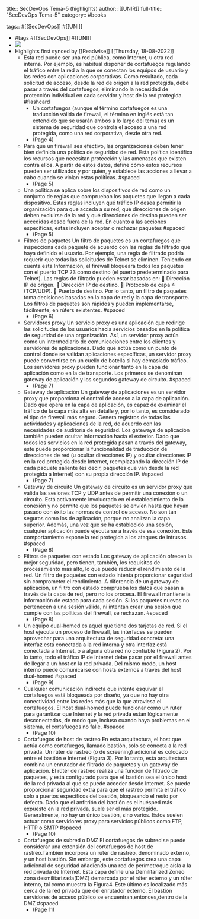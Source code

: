 title:: SecDevOps Tema-5 (highlights)
author:: [[UNIR]]
full-title:: "SecDevOps Tema-5"
category:: #books

tags:: #[[SecDevOps]] #[[UNI]]

- #tags #[[SecDevOps]] #[[UNI]]
- ![](https://readwise-assets.s3.amazonaws.com/media/uploaded_book_covers/profile_22942/ba7ab082-4d1f-4a8a-8a9c-4f28a3a87f58.jpg)
- Highlights first synced by [[Readwise]] [[Thursday, 18-08-2022]]
	- Esta red puede ser una red pública, como Internet, u otra red interna. Por ejemplo, es habitual disponer de cortafuegos regulando el tráfico entre la red a la que se conectan los equipos de usuario y las redes con aplicaciones corporativas. Como resultado, cada solicitud de acceso, desde la red de origen a la red protegida, debe pasar a través del cortafuegos, eliminando la necesidad de protección individual en cada servidor y host de la red protegida. #flashcard
		- Un cortafuegos (aunque el término cortafuegos es una traducción válida de firewall, el término en inglés está tan extendido que se usarán ambos a lo largo del tema) es un sistema de seguridad que controla el acceso a una red protegida, como una red corporativa, desde otra red.
		- (Page 4)
	- Para que un firewall sea efectivo, las organizaciones deben tener bien definida una política  de  seguridad  de  red.  Esta  política  identifica  los  recursos  que  necesitan protección y las amenazas que existen contra ellos. A partir de estos datos, define cómo  estos  recursos  pueden  ser  utilizados  y  por  quién,  y  establece  las  acciones  a llevar a cabo cuando se violan estas políticas. #spaced
		- (Page 5)
	- Una política se aplica sobre los dispositivos de red como un conjunto de reglas que comprueban  los  paquetes  que  llegan  a  cada  dispositivo.  Estas  reglas  incluyen  qué tráfico IP desea permitir la organización para que acceda a su red, qué direcciones de origen deben excluirse de la red y qué direcciones de destino pueden ser accedidas desde fuera de la red. En cuanto a las acciones específicas, estas incluyen aceptar o rechazar paquetes #spaced
		- (Page 5)
	- Filtros de paquetes Un filtro de paquetes es un cortafuegos que inspecciona cada paquete de acuerdo con  las  reglas  de  filtrado  que  haya  definido  el  usuario.  Por  ejemplo,  una  regla  de filtrado podría requerir que todas las solicitudes de Telnet se eliminen. Teniendo en cuenta  esta  Información,  el  firewall  bloqueará  todos  los  paquetes  con  el  puerto TCP 23 como destino (el puerto predeterminado para Telnet). Las reglas de filtrado pueden estar basadas en:   Dirección IP de origen.   Dirección IP de destino.   Protocolo de capa 4 (TCP/UDP).   Puerto de destino.     Por lo tanto, un filtro de paquetes toma decisiones basadas en la  capa de red y la capa  de  transporte.  Los  filtros  de  paquetes  son  rápidos  y pueden  implementarse, fácilmente, en rúters existentes. #spaced
		- (Page 6)
	- Servidores proxy Un servicio proxy es una aplicación que redirige las solicitudes de los usuarios hacia servicios basados en la política de seguridad de una organización. Así, un servidor proxy actúa como un intermediario de comunicaciones entre los clientes y servidores de  aplicaciones.  Dado  que  actúa  como  un  punto  de  control  donde  se  validan aplicaciones específicas, un servidor proxy puede convertirse en un cuello de botella si hay demasiado tráfico. Los servidores proxy pueden funcionar tanto en la capa de aplicación como en la de transporte. Los primeros se denominan gateway de aplicación y los segundos gateway de circuito. #spaced
		- (Page 7)
	- Gateway de aplicación Un  gateway  de  aplicaciones  es  un  servidor  proxy  que  proporciona  el  control  de acceso a la capa de aplicación. Dado que opera en la capa de aplicación, es capaz de examinar el tráfico de la capa más alta en detalle y, por lo tanto, es considerado el tipo de firewall más seguro. Genera registros de todas las actividades y aplicaciones de la red, de acuerdo con las necesidades de auditoría de seguridad. Los gateways de aplicación también pueden ocultar información hacia el exterior. Dado  que  todos  los  servicios  en  la  red  protegida  pasan  a  través del  gateway,  este puede proporcionar la funcionalidad de traducción de direcciones de red (u ocultar direcciones  IP)  y  ocultar  direcciones  IP  en  la  red  protegida  desde  Internet, reemplazando la dirección IP de cada paquete saliente (es decir, paquetes que van desde la red protegida a Internet) con su propia dirección IP. #spaced
		- (Page 7)
	- Gateway de circuito Un gateway de circuito es un servidor proxy que valida las sesiones TCP y UDP antes de  permitir  una  conexión  o  un  circuito.  Está  activamente  involucrado  en  el establecimiento de la conexión y no permite que los paquetes se envíen hasta que hayan pasado con éxito las normas de control de acceso. No son tan seguros como los de aplicación, porque no analizan la capa superior. Además, una vez que se ha establecido  una  sesión,  cualquier  aplicación  puede  ejecutarse  a  través  de  esa conexión. Este comportamiento expone la red protegida a los ataques de intrusos. #spaced
		- (Page 8)
	- Filtros de paquetes con estado Los  gateway  de  aplicación  ofrecen  la  mejor  seguridad,  pero  tienen,  también,  los requisitos de procesamiento más alto, lo que puede reducir el rendimiento de la red. Un filtro de paquetes con estado intenta proporcionar seguridad sin comprometer el rendimiento. A diferencia de un gateway de aplicación, un filtro con estado comprueba los datos que pasan a través de la capa de red, pero  no los procesa. El firewall mantiene la información de estado para cada sesión. Si los paquetes nuevos no pertenecen a una sesión válida, ni intentan crear una sesión que cumple con las políticas del firewall, se rechazan. #spaced
		- (Page 8)
	- Un equipo dual-homed es aquel que tiene dos tarjetas de red. Si el host ejecuta un proceso de firewall, las interfaces se pueden aprovechar para una  arquitectura de seguridad concreta: una interfaz está conectada a la red interna y otra interfaz está conectada a Internet, o a alguna otra red no confiable (Figura 2). Por lo tanto, todo el tráfico IP de Internet debe pasar por el firewall antes de llegar a un host en la red privada. Del mismo modo, un host interno puede comunicarse con hosts externos a través del host dual-homed #spaced
		- (Page 9)
	- Cualquier  comunicación indirecta  que intente  esquivar  el  cortafuegos  está bloqueada por diseño, ya que no hay otra conectividad entre las redes más que la que atraviesa el cortafuegos. El host dual-homed puede funcionar como un rúter para garantizar que Internet y la red privada están lógicamente desconectadas, de modo que, incluso cuando haya problemas en el sistema, el cortafuegos no falle. #spaced
		- (Page 10)
	- Cortafuegos de host de rastreo En esta arquitectura, el host que actúa como cortafuegos, llamado bastión, solo se conecta a la red privada. Un rúter de rastreo (o de screening) adicional es colocado entre  el  bastión  e  Internet  (Figura  3).  Por  lo  tanto,  esta  arquitectura  combina  un enrutador de filtrado de paquetes y un gateway de aplicación. El rúter de rastreo realiza una función de filtrado de paquetes, y está configurado para que el bastión sea el único host de la red privada al que se puede acceder desde Internet.  Se  puede  proporcionar  seguridad  extra  para  que  el  rastreo  permita  el tráfico solo a puertos específicos del bastión, bloqueando el resto por defecto. Dado que el anfitrión del bastión es el huésped más expuesto en la red privada, suele ser  el  más  protegido.  Generalmente,  no  hay  un  único  bastión,  sino  varios.  Estos suelen actuar como servidores proxy para servicios públicos como FTP, HTTP o SMTP #spaced
		- (Page 10)
	- Cortafuegos de subred o DMZ El cortafuegos de subred se puede considerar una extensión del cortafuegos de host de rastreo.También incorpora un rúter de rastreo, denominado externo, y un host bastión.  Sin  embargo,  este  cortafuegos  crea  una  capa  adicional  de  seguridad añadiendo una red de perímetroque aísla a la red privada de Internet. Esta  capa define  una  Demilitarized  Zoneo  zona desmilitarizada(DMZ) demarcada por el rúter externo y un rúter interno, tal como muestra la Figura4. Este último es localizado más cerca de la red privada que del enrutador externo. El  bastión servidores de acceso público se encuentran,entonces,dentro de la DMZ #spaced
		- (Page 11)